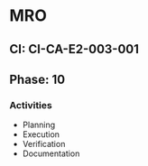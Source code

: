 # MRO

## CI: CI-CA-E2-003-001
## Phase: 10

### Activities
- Planning
- Execution
- Verification
- Documentation
